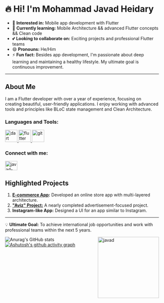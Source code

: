 # 🔥 Hi! I'm Mohammad Javad Heidary

- 👀 **Interested in:** Mobile app development with Flutter  
- 🌱 **Currently learning:** Mobile Architecture && advanced Flutter concepts  && Clean code
- 💕 **Looking to collaborate on:** Exciting projects and professional Flutter teams  
- 😄 **Pronouns:** He/Him  
- ⚡ **Fun fact:** Besides app development, I'm passionate about deep learning and maintaining a healthy lifestyle. My ultimate goal is continuous improvement.

---

## About Me
I am a Flutter developer with over a year of experience, focusing on creating beautiful, user-friendly applications. I enjoy working with advanced tools and principles like BLoC state management and Clean Architecture.  

<h3 align="left">Languages and Tools:</h3>
<p align="left"> <a href="https://dart.dev" target="_blank" rel="noreferrer"> <img src="https://www.vectorlogo.zone/logos/dartlang/dartlang-icon.svg" alt="dart" width="40" height="40"/> </a> <a href="https://flutter.dev" target="_blank" rel="noreferrer"> <img src="https://www.vectorlogo.zone/logos/flutterio/flutterio-icon.svg" alt="flutter" width="40" height="40"/> </a> <a href="https://git-scm.com/" target="_blank" rel="noreferrer"> <img src="https://www.vectorlogo.zone/logos/git-scm/git-scm-icon.svg" alt="git" width="40" height="40"/> </a> </p>



<h3 align="left">Connect with me:</h3>
<p align="left">
<a href="https://www.linkedin.com/in/javad-heidary/" target="blank"><img align="center" src="https://raw.githubusercontent.com/rahuldkjain/github-profile-readme-generator/master/src/images/icons/Social/linked-in-alt.svg" alt="javad-heidar" height="30" width="40" /></a>
</p>


## Highlighted Projects
1. **[E-commerce App](https://github.com/javadHeidary/Ecommerce_project_apple_shope):** Developed an online store app with multi-layered architecture.  
2. **["Aviz" Project:](https://github.com/javadHeidary/Aviz-project)** A nearly completed advertisement-focused project.  
3. **Instagram-like App:** Designed a UI for an app similar to Instagram.  

---

💡 **Ultimate Goal:** To achieve international job opportunities and work with professional teams within the next 5 years.

![Anurag's GitHub stats](https://github-readme-stats.vercel.app/api?username=javadHeidary&show_icons=true&theme=transparent)
<img align="right" alt="javad" with="200" height="200" src="https://media.tenor.com/2ITHaiXAjNcAAAAi/night-shift-work.gif" >
[![Ashutosh's github activity graph](https://github-readme-activity-graph.vercel.app/graph?username=javadHeidary&theme=react-dark)](https://github.com/javadHeidary/github-readme-activity-graph)

